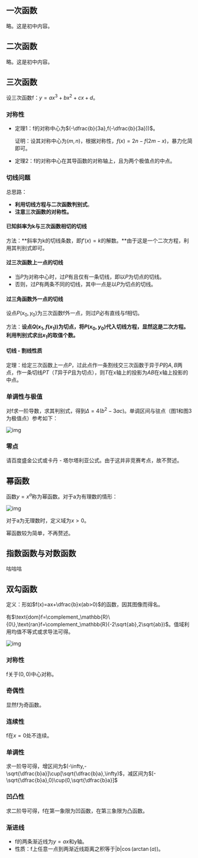 ## 一次函数

略。这是初中内容。

## 二次函数

略。这是初中内容。

## 三次函数

设三次函数f：$y=ax^3+bx^2+cx+d$。

### 对称性

- 定理1：f的对称中心为$(-\dfrac{b}{3a},f(-\dfrac{b}{3a}))$。

  证明：设其对称中心为$(m,n)$，根据对称性，$f(x)=2n-f(2m-x)$，暴力化简即可。

- 定理2：f的对称中心在其导函数的对称轴上，且为两个极值点的中点。

### 切线问题

总思路：

- **利用切线方程与二次函数判别式**。
- **注意三次函数的对称性。**

#### 已知斜率为k与三次函数相切的切线

方法：**斜率为k的切线条数，即$f'(x)=k$的解数。**由于这是一个二次方程，利用其判别式即可。

#### 过三次函数上一点的切线

- 当$P$为对称中心时，过$P$有且仅有一条切线，即以$P$为切点的切线。
- 否则，过$P$有两条不同的切线，其中一点是以$P$为切点的切线。

#### 过三角函数外一点的切线

设点$P(x_0,y_0)$为三次函数f外一点，则过$P$必有直线与f相切。

方法：**设点$Q(x_1,f(x_1))$为切点，将$P(x_0,y_0)$代入切线方程，显然这是二次方程。利用判别式求出$x_1$的取值个数。**

#### 切线 - 割线性质

定理：给定三次函数上一点$P$，过此点作一条割线交三次函数于异于$P$的$A,B$两点，作一条切线$PT$（$T$异于$P$且为切点），则$T$在x轴上的投影为$AB$在x轴上投影的中点。

### 单调性与极值

对f求一阶导数，求其判别式，得到$\Delta=4(b^2-3ac)$。单调区间与驻点（图1和图3为极值点）参考如下：

![img](https://s1.ax1x.com/2020/03/25/8XALOU.png)



### 零点

请百度盛金公式或卡丹 - 塔尔塔利亚公式。由于这并非竞赛考点，故不赘述。

## 幂函数

函数$y=x^a$称为幂函数。对于a为有理数的情形：

![img](https://s1.ax1x.com/2020/03/25/8XGrkt.png)

对于a为无理数时，定义域为$x>0$。

幂函数较为简单，不再赘述。

## 指数函数与对数函数

咕咕咕

## 双勾函数

定义：形如$f(x)=ax+\dfrac{b}x(ab>0)$的函数，因其图像而得名。

有$\text{dom}f=\complement_\mathbb{R}\{0\},\text{ran}f=\complement_\mathbb{R}(-2\sqrt{ab},2\sqrt{ab})$。值域利用均值不等式或求导法可得。

![img](https://s1.ax1x.com/2020/03/25/8XGXnJ.png)

### 对称性

f关于$(0,0)$中心对称。

### 奇偶性

显然f为奇函数。

### 连续性

f在$x=0$处不连续。

### 单调性

求一阶导可得，增区间为$(-\infty,-\sqrt{\dfrac{b}a}]\cup[\sqrt{\dfrac{b}a},\infty)$，减区间为$[-\sqrt{\dfrac{b}a},0)\cup(0,\sqrt{\dfrac{b}a}]$

### 凹凸性

求二阶导可得，f在第一象限为凹函数，在第三象限为凸函数。

### 渐进线

- f的两条渐近线为$y=ax$和y轴。
- 性质：f上任意一点到两渐近线距离之积等于$|b|\cos(\arctan(a))$。